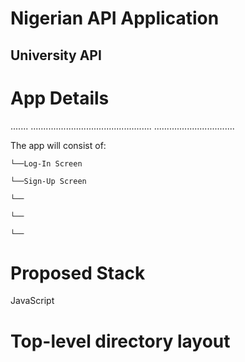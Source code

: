 # Nigerian API Application

## University API



# App Details
.......
................................................
................................

The app will consist of:

    └──Log-In Screen

    └──Sign-Up Screen

    └──

    └──

    └──


# Proposed Stack

JavaScript 


# Top-level directory layout
